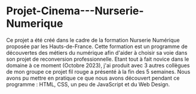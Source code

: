 # Projet-Cinema---Nurserie-Numerique
Ce projet a été créé dans le cadre de la formation Nurserie Numérique proposée par les Hauts-de-France.
Cette formation est un programme de découvertes des métiers du numérique afin d'aider à choisir sa voie dans son projet de reconversion professionnelle.
Etant tout à fait novice dans le domaine à ce moment (Octobre 2023), j'ai produit avec 3 autres collègues de mon groupe ce projet fil rouge a présenté à la fin des 5 semaines.
Nous avons pu mettre en pratique ce que nous avons découvert pendant ce programme : HTML, CSS, un peu de JavaScript et du Web Design.
